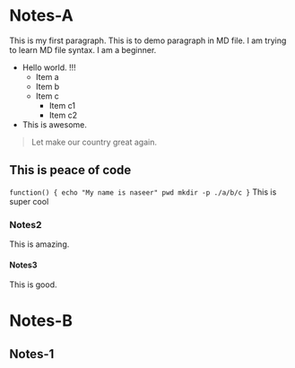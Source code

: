 # Notes-A
This is my first paragraph. This is to demo paragraph in MD file. I am trying to learn MD file syntax. I am a beginner.
* Hello world. !!!
  * Item a
  * Item b
  * Item c
    * Item c1
    * Item c2
* This is awesome.

> Let make our country great again.

## This is peace of code
`function() {
  echo "My name is naseer"
  pwd
  mkdir -p ./a/b/c
  }`
This is super cool
### Notes2
This is amazing.
#### Notes3
This is good.

# Notes-B
## Notes-1
